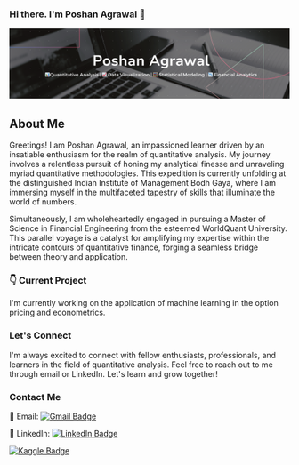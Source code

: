 ### Hi there. I'm Poshan Agrawal  👋 

<!--
**PoshanAgrawal/PoshanAgrawal** is a ✨ _special_ ✨ repository because its `README.md` (this file) appears on your GitHub profile.


Here are some ideas to get you started:

- 🔭 I’m currently working on ...
- 🌱 I’m currently learning ...
- 👯 I’m looking to collaborate on ...
- 🤔 I’m looking for help with ...
- 💬 Ask me about ...
- 📫 How to reach me: ...
- 😄 Pronouns: ...
- ⚡ Fun fact: ...
-->


[![Poshan's GitHub Banner](./banner.png)](https://www.kaggle.com/poshanagrawal)

## About Me

Greetings! I am Poshan Agrawal, an impassioned learner driven by an insatiable enthusiasm for the realm of quantitative analysis. My journey involves a relentless pursuit of honing my analytical finesse and unraveling myriad quantitative methodologies. This expedition is currently unfolding at the distinguished Indian Institute of Management Bodh Gaya, where I am immersing myself in the multifaceted tapestry of skills that illuminate the world of numbers.

Simultaneously, I am wholeheartedly engaged in pursuing a Master of Science in Financial Engineering from the esteemed WorldQuant University. This parallel voyage is a catalyst for amplifying my expertise within the intricate contours of quantitative finance, forging a seamless bridge between theory and application.

### 👇 Current Project

I'm currently working on the application of machine learning in the option pricing and econometrics. 

### Let's Connect

I'm always excited to connect with fellow enthusiasts, professionals, and learners in the field of quantitative analysis. Feel free to reach out to me through email or LinkedIn. Let's learn and grow together!

### Contact Me
📧 Email: [![Gmail Badge](https://img.shields.io/badge/Gmail-D14836?style=for-the-badge&logo=gmail&logoColor=white)](agrawalposhan@gmail.com)

💼 LinkedIn: [![LinkedIn Badge](https://img.shields.io/badge/LinkedIn-Profile-informational?style=flat&logo=linkedin&logoColor=white&color=0D76A8)](https://www.linkedin.com/in/poshan-agrawal/)

[![Kaggle Badge](https://img.shields.io/badge/Kaggle-20BEFF?style=for-the-badge&logo=Kaggle&logoColor=white)](https://www.kaggle.com/poshanagrawal)
